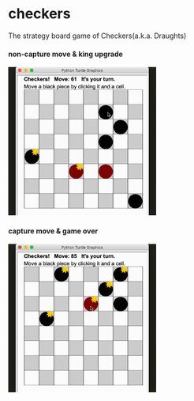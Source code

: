 # checkers
The strategy board game of Checkers(a.k.a. Draughts)

#### non-capture move & king upgrade

<div align = left>
  <img width = "300" src = "gifs/regular%20move%20and%20king%20upgrade.gif"/>
</div>

#### capture move & game over

<div align = left>
  <img width = "300" src = "gifs/capture%20move%20and%20game%20over.gif"/>
</div>
